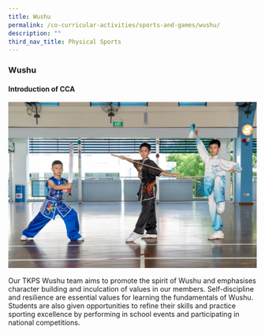 ```yaml
---
title: Wushu
permalink: /co-curricular-activities/sports-and-games/wushu/
description: ""
third_nav_title: Physical Sports
---
```

### **Wushu**
#### **Introduction of CCA**
<img src="/images/sports3.jpg" >

Our TKPS Wushu team aims to promote the spirit of Wushu and emphasises character building and inculcation of values in our members. Self-discipline and resilience are essential values for learning the fundamentals of Wushu. Students are also given opportunities to refine their skills and practice sporting excellence by performing in school events and participating in national competitions.